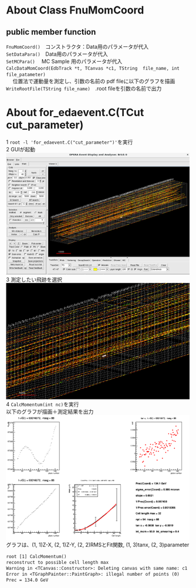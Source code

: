# About Class FnuMomCoord
## public member function

`FnuMomCoord()`　コンストラクタ：Data用のパラメータが代入<br>
`SetDataPara()`　Data用のパラメータが代入<br>
`SetMCPara()`　 MC Sample 用のパラメータが代入<br>
`CalcDataMomCoord(EdbTrack *t, TCanvas *c1, TString  file_name, int file_patameter)`<br>　
位置法で運動量を測定し、引数の名前の pdf fileに以下のグラフを描画<br>
`WriteRootFile(TString file_name)`　.root fileを引数の名前で出力<br>

# About for_edaevent.C(TCut cut_parameter)
1 `root -l 'for_edaevent.C("cut_parameter")'`を実行<br>
2 GUIが起動<br>
<img width="500" src=figure/gui.png><br>
3 測定したい飛跡を選択<br>
<img width="500" src=figure/select_track.png><br>
4 `CalcMomentum(int nc)`を実行<br>
以下のグラフが描画＋測定結果を出力<br>
<img width="500" src=figure/RecoMom.png><br>
グラフは、(1, 1)Z-X, (2, 1)Z-Y, (2, 2)RMSとFit関数, (1, 3)tanx, (2, 3)parameter<br>
```
root [1] CalcMomentum()
reconstruct to possible cell length max
Warning in <TCanvas::Constructor>: Deleting canvas with same name: c1
Error in <TGraphPainter::PaintGraph>: illegal number of points (0)
Prec = 134.0 GeV
```